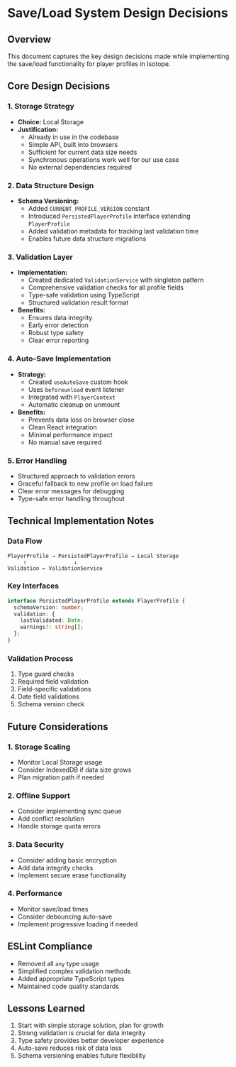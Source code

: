 # Save/Load System Design Decisions

## Overview

This document captures the key design decisions made while implementing the save/load functionality for player profiles in Isotope.

## Core Design Decisions

### 1. Storage Strategy

- **Choice:** Local Storage
- **Justification:**
  - Already in use in the codebase
  - Simple API, built into browsers
  - Sufficient for current data size needs
  - Synchronous operations work well for our use case
  - No external dependencies required

### 2. Data Structure Design

- **Schema Versioning:**
  - Added `CURRENT_PROFILE_VERSION` constant
  - Introduced `PersistedPlayerProfile` interface extending `PlayerProfile`
  - Added validation metadata for tracking last validation time
  - Enables future data structure migrations

### 3. Validation Layer

- **Implementation:**
  - Created dedicated `ValidationService` with singleton pattern
  - Comprehensive validation checks for all profile fields
  - Type-safe validation using TypeScript
  - Structured validation result format
- **Benefits:**
  - Ensures data integrity
  - Early error detection
  - Robust type safety
  - Clear error reporting

### 4. Auto-Save Implementation

- **Strategy:**
  - Created `useAutoSave` custom hook
  - Uses `beforeunload` event listener
  - Integrated with `PlayerContext`
  - Automatic cleanup on unmount
- **Benefits:**
  - Prevents data loss on browser close
  - Clean React integration
  - Minimal performance impact
  - No manual save required

### 5. Error Handling

- Structured approach to validation errors
- Graceful fallback to new profile on load failure
- Clear error messages for debugging
- Type-safe error handling throughout

## Technical Implementation Notes

### Data Flow

```
PlayerProfile → PersistedPlayerProfile → Local Storage
     ↑               ↓
Validation ← ValidationService
```

### Key Interfaces

```typescript
interface PersistedPlayerProfile extends PlayerProfile {
  schemaVersion: number;
  validation: {
    lastValidated: Date;
    warnings?: string[];
  };
}
```

### Validation Process

1. Type guard checks
2. Required field validation
3. Field-specific validations
4. Date field validations
5. Schema version check

## Future Considerations

### 1. Storage Scaling

- Monitor Local Storage usage
- Consider IndexedDB if data size grows
- Plan migration path if needed

### 2. Offline Support

- Consider implementing sync queue
- Add conflict resolution
- Handle storage quota errors

### 3. Data Security

- Consider adding basic encryption
- Add data integrity checks
- Implement secure erase functionality

### 4. Performance

- Monitor save/load times
- Consider debouncing auto-save
- Implement progressive loading if needed

## ESLint Compliance

- Removed all `any` type usage
- Simplified complex validation methods
- Added appropriate TypeScript types
- Maintained code quality standards

## Lessons Learned

1. Start with simple storage solution, plan for growth
2. Strong validation is crucial for data integrity
3. Type safety provides better developer experience
4. Auto-save reduces risk of data loss
5. Schema versioning enables future flexibility
